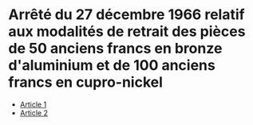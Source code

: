 # Arrêté du 27 décembre 1966 relatif aux modalités de retrait des pièces de 50 anciens francs en bronze d'aluminium et de 100 anciens francs en cupro-nickel

- [Article 1](article-1.md)
- [Article 2](article-2.md)

